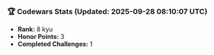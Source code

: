 ### 🏆 Codewars Stats (Updated: 2025-09-28 08:10:07 UTC)

- **Rank:** 8 kyu
- **Honor Points:** 3
- **Completed Challenges:** 1
